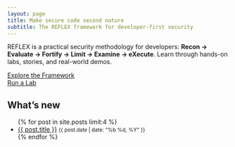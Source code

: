 ```yaml
---
layout: page
title: Make secure code second nature
subtitle: The REFLEX framework for developer-first security
---
```

<div class="row g-4">
  <div class="col-lg-7">
    <p>REFLEX is a practical security methodology for developers: <strong>Recon → Evaluate → Fortify → Limit → Examine → eXecute</strong>. Learn through hands-on labs, stories, and real-world demos.</p>
    <div class="row g-3">
      <div class="col-md-6">
        <a class="btn btn-primary w-100" href="/framework/">Explore the Framework</a>
      </div>
      <div class="col-md-6">
        <a class="btn btn-outline-primary w-100" href="/labs/">Run a Lab</a>
      </div>
    </div>
  </div>
  <div class="col-lg-5">
    <div class="card shadow-sm">
      <div class="card-body">
        <h2 class="h5 mb-3">What’s new</h2>
        <ul class="list-unstyled mb-0">
          {% for post in site.posts limit:4 %}
            <li class="mb-2">
              <a href="{{ post.url }}">{{ post.title }}</a>
              <small class="text-muted d-block">{{ post.date | date: "%b %d, %Y" }}</small>
            </li>
          {% endfor %}
        </ul>
      </div>
    </div>
  </div>
</div>

